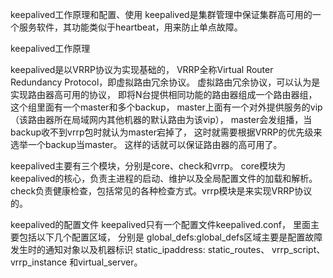 keepalived工作原理和配置、使用
keepalived是集群管理中保证集群高可用的一个服务软件，其功能类似于heartbeat，用来防止单点故障。

keepalived工作原理

keepalived是以VRRP协议为实现基础的，
VRRP全称Virtual Router Redundancy Protocol，即虚拟路由冗余协议。
虚拟路由冗余协议，可以认为是实现路由器高可用的协议，
即将N台提供相同功能的路由器组成一个路由器组，
这个组里面有一个master和多个backup，
master上面有一个对外提供服务的vip（该路由器所在局域网内其他机器的默认路由为该vip），
master会发组播，当backup收不到vrrp包时就认为master宕掉了，
这时就需要根据VRRP的优先级来选举一个backup当master。
这样的话就可以保证路由器的高可用了。

keepalived主要有三个模块，分别是core、check和vrrp。
core模块为keepalived的核心，负责主进程的启动、维护以及全局配置文件的加载和解析。
check负责健康检查，包括常见的各种检查方式。vrrp模块是来实现VRRP协议的。

keepalived的配置文件
keepalived只有一个配置文件keepalived.conf，
里面主要包括以下几个配置区域，
分别是
global_defs:global_defs区域主要是配置故障发生时的通知对象以及机器标识
static_ipaddress:
static_routes、
vrrp_script、
vrrp_instance
和virtual_server。